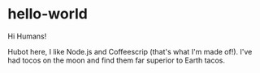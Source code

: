 # hello-world

Hi Humans!

Hubot here, I like Node.js and Coffeescrip (that's what I'm made of!).
I've had tocos on the moon and find them far superior to Earth tacos.
